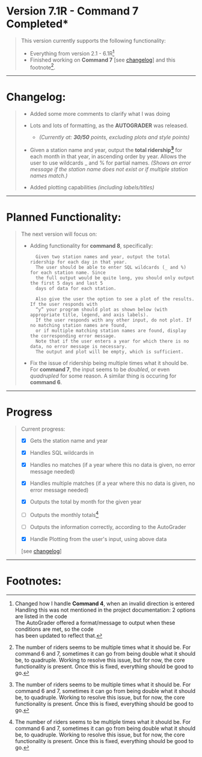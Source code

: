 # Version 7.1R - Command 7 Completed*

> This version currently supports the following functionality:
>
>    - Everything from version 2.1 - 6.1R[^2]  
>    - Finished working on **Command 7** [see [changelog](#changelog)] and this footnote[^3].
>    
>

------
# Changelog:  ##
> 
>    - Added some more comments to clarify what I was doing
>    
>
>    - Lots and lots of formatting, as the **AUTOGRADER** was released.
>       -  *(Currently at: **30/50** points, excluding plots and style points)*
>
>    - Given a station name and year, output the **total ridership[^3]** for each month in that year, in 
>        ascending order by year. Allows the user to use wildcards _ and % for partial names. 
>        *(Shows an error message if the station name does not exist or if multiple station names 
>        match.)*
> 
>    - Added plotting capabilities *(including labels/titles)*
>    

------

# Planned Functionality:

> The next version will focus on:
>
>   - Adding functionality for **command 8**, specifically:  
>      ```
>        Given two station names and year, output the total ridership for each day in that year. 
>        The user should be able to enter SQL wildcards (_ and %) for each station name. Since 
>        the full output would be quite long, you should only output the first 5 days and last 5 
>        days of data for each station. 
>
>        Also give the user the option to see a plot of the results. If the user responds with 
>        “y” your program should plot as shown below (with appropriate title, legend, and axis labels). 
>        If the user responds with any other input, do not plot. If no matching station names are found, 
>        or if multiple matching station names are found, display the corresponding error message. 
>        Note that if the user enters a year for which there is no data, no error message is necessary. 
>        The output and plot will be empty, which is sufficient.
>      ```
>
>   - Fix the issue of ridership being multiple times what it should be.  For **command 7**, the input
>     seems to be *doubled*, or even *quadrupled* for some reason.  A similar thing is occuring for
>     **command 6**.
>     

------

# Progress

> Current progress:
>
> - [x] Gets the station name and year
> - [x] Handles SQL wildcards in
> - [x] Handles no matches (if a year where this no data is given, no error message needed)
> - [x] Handles multiple matches (if a year where this no data is given, no error message needed)
> - [x] Outputs the total by month for the given year
> - [ ] Outputs the monthly totals[^3]
> - [ ] Outputs the information correctly, according to the AutoGrader
> 
> - [x] Handle Plotting from the user's input, using above data
>
> [see [changelog](#changelog)]

------

# Footnotes: 
>  
> [^1]: This is not *explicitly* mentioned in the project document's description of **Command 6**.  
>       The sample output **DOES NOT** contain ADA information, so it will not be included.  
>       *(Autograder output confirms this is not needed)*
> 
> [^2]: Changed how I handle **Command 4**, when an invalid direction is entered  
>       Handling this was not mentioned in the project documentation: 2 options are listed in the code  
>       The AutoGrader offered a format/message to output when these conditions are met, so the code  
>       has been updated to reflect that.
>
> [^3]: The number of riders seems to be multiple times what it should be.  For command 6 and 7,
>       sometimes it can go from being double what it should be, to quadruple.  Working to resolve this
>       issue, but for now, the core functionality is present.  Once this is fixed, everything should
>       be good to go.
